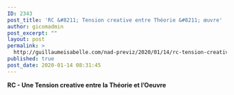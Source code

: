 ```yaml
---
ID: 2343
post_title: 'RC &#8211; Tension creative entre Théorie &#8211; œuvre'
author: gicomadmin
post_excerpt: ""
layout: post
permalink: >
  http://guillaumeisabelle.com/nad-previz/2020/01/14/rc-tension-creative-entre-theorie-oeuvre-2/
published: true
post_date: 2020-01-14 08:31:45
---
```

<!-- wp:paragraph -->

**RC - Une Tension creative entre la Théorie et l’Oeuvre**

<!-- /wp:paragraph -->

<!-- wp:image {"id":2340,"sizeSlug":"large"} --><figure class="wp-block-image size-large">

<img src="http://guillaumeisabelle.com/nad-previz/wp-content/uploads/sites/19/2020/01/img_7648-642x1024.jpg" alt="" class="wp-image-2340" /></figure> <!-- /wp:image -->